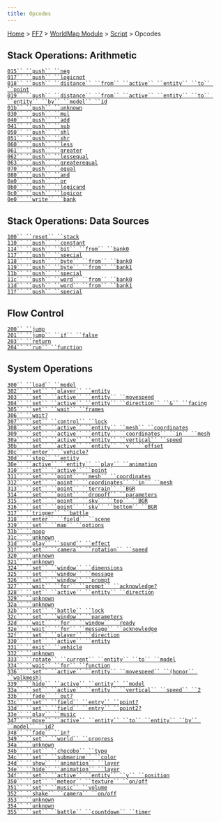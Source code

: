 ```yaml
---
title: Opcodes
---
```


[Home](/Main%20Page.md) > [FF7](/FF7.md) > [WorldMap Module](/FF7/WorldMap%20Module.md) > [Script](/FF7/WorldMap%20Module/Script.md) > Opcodes

## Stack Operations: Arithmetic

[`015`` ``push`` ``neg`][]  
[`017`` ``push`` ``logicnot`][]  
[`018`` ``push`` ``distance`` ``from`` ``active`` ``entity`` ``to`` ``point`][]  
[`019`` ``push`` ``distance`` ``from`` ``active`` ``entity`` ``to`` ``entity`` ``by`` ``model`` ``id`][]  
[`01b`` ``push`` ``unknown`][]  
[`030`` ``push`` ``mul`][]  
[`040`` ``push`` ``add`][]  
[`041`` ``push`` ``sub`][]  
[`050`` ``push`` ``shl`][]  
[`051`` ``push`` ``shr`][]  
[`060`` ``push`` ``less`][]  
[`061`` ``push`` ``greater`][]  
[`062`` ``push`` ``lessequal`][]  
[`063`` ``push`` ``greaterequal`][]  
[`070`` ``push`` ``equal`][]  
[`080`` ``push`` ``and`][]  
[`0a0`` ``push`` ``or`][]  
[`0b0`` ``push`` ``logicand`][]  
[`0c0`` ``push`` ``logicor`][]  
[`0e0`` ``write`` ``bank`][]

## Stack Operations: Data Sources

[`100`` ``reset`` ``stack`][]  
[`110`` ``push`` ``constant`][]  
[`114`` ``push`` ``bit`` ``from`` ``bank0`][]  
[`117`` ``push`` ``special`][]  
[`118`` ``push`` ``byte`` ``from`` ``bank0`][]  
[`119`` ``push`` ``byte`` ``from`` ``bank1`][]  
[`11b`` ``push`` ``special`][`117`` ``push`` ``special`]  
[`11c`` ``push`` ``word`` ``from`` ``bank0`][]  
[`11d`` ``push`` ``word`` ``from`` ``bank1`][]  
[`11f`` ``push`` ``special`][`117`` ``push`` ``special`]

## Flow Control

[`200`` ``jump`][]  
[`201`` ``jump`` ``if`` ``false`][]  
[`203`` ``return`][]  
[`204`` ``run`` ``function`][]

## System Operations

[`300`` ``load`` ``model`][]  
[`302`` ``set`` ``player`` ``entity`][]  
[`303`` ``set`` ``active`` ``entity`` ``movespeed`][]  
[`304`` ``set`` ``active`` ``entity`` ``direction`` ``&`` ``facing`][]  
[`305`` ``set`` ``wait`` ``frames`][]  
[`306`` ``wait?`][]  
[`307`` ``set`` ``control`` ``lock`][]  
[`308`` ``set`` ``active`` ``entity`` ``mesh`` ``coordinates`][]  
[`309`` ``set`` ``active`` ``entity`` ``coordinates`` ``in`` ``mesh`][]  
[`30a`` ``set`` ``active`` ``entity`` ``vertical`` ``speed`][]  
[`30b`` ``set`` ``active`` ``entity`` ``y`` ``offset`][]  
[`30c`` ``enter`` ``vehicle?`][]  
[`30d`` ``stop`` ``entity`][]  
[`30e`` ``active`` ``entity`` ``play`` ``animation`][]  
[`310`` ``set`` ``active`` ``point`][]  
[`311`` ``set`` ``point`` ``mesh`` ``coordinates`][]  
[`312`` ``set`` ``point`` ``coordinates`` ``in`` ``mesh`][]  
[`313`` ``set`` ``point`` ``terrain`` ``BGR`][]  
[`314`` ``set`` ``point`` ``dropoff`` ``parameters`][]  
[`315`` ``set`` ``point`` ``sky`` ``top`` ``BGR`][]  
[`316`` ``set`` ``point`` ``sky`` ``bottom`` ``BGR`][]  
[`317`` ``trigger`` ``battle`][]  
[`318`` ``enter`` ``field`` ``scene`][]  
[`319`` ``set`` ``map`` ``options`][]  
[`31b`` ``noop`][]  
[`31c`` ``unknown`][]  
[`31d`` ``play`` ``sound`` ``effect`][]  
[`31f`` ``set`` ``camera`` ``rotation`` ``speed`][]  
[`320`` ``unknown`][]  
[`321`` ``unknown`][]  
[`324`` ``set`` ``window`` ``dimensions`][]  
[`325`` ``set`` ``window`` ``message`][]  
[`326`` ``set`` ``window`` ``prompt`][]  
[`327`` ``wait`` ``for`` ``prompt`` ``acknowledge?`][]  
[`328`` ``set`` ``active`` ``entity`` ``direction`][]  
[`329`` ``unknown`][]  
[`32a`` ``unknown`][]  
[`32b`` ``set`` ``battle`` ``lock`][]  
[`32c`` ``set`` ``window`` ``parameters`][]  
[`32d`` ``wait`` ``for`` ``window`` ``ready`][]  
[`32e`` ``wait`` ``for`` ``message`` ``acknowledge`][]  
[`32f`` ``set`` ``player`` ``direction`][]  
[`330`` ``set`` ``active`` ``entity`][]  
[`331`` ``exit`` ``vehicle`][]  
[`332`` ``unknown`][]  
[`333`` ``rotate`` ``current`` ``entity`` ``to`` ``model`][]  
[`334`` ``wait`` ``for`` ``function`][]  
[`336`` ``set`` ``active`` ``entity`` ``movespeed`` ``(honor`` ``walkmesh)`][]  
[`339`` ``hide`` ``active`` ``entity`` ``model`][]  
[`33a`` ``set`` ``active`` ``entity`` ``vertical`` ``speed`` ``2`][]  
[`33b`` ``fade`` ``out?`][]  
[`33c`` ``set`` ``field`` ``entry`` ``point?`][]  
[`33d`` ``set`` ``field`` ``entry`` ``point2?`][]  
[`33e`` ``play`` ``music`][]  
[`347`` ``move`` ``active`` ``entity`` ``to`` ``entity`` ``by`` ``model`` ``id?`][]  
[`348`` ``fade`` ``in?`][]  
[`349`` ``set`` ``world`` ``progress`][]  
[`34a`` ``unknown`][]  
[`34b`` ``set`` ``chocobo`` ``type`][]  
[`34c`` ``set`` ``submarine`` ``color`][]  
[`34d`` ``show`` ``animation`` ``layer`][]  
[`34e`` ``hide`` ``animation`` ``layer`][]  
[`34f`` ``set`` ``active`` ``entity`` ``y`` ``position`][]  
[`350`` ``set`` ``meteor`` ``texture`` ``on/off`][]  
[`351`` ``set`` ``music`` ``volume`][]  
[`352`` ``shake`` ``camera`` ``on/off`][]  
[`353`` ``unknown`][]  
[`354`` ``unknown`][]  
[`355`` ``set`` ``battle`` ``countdown`` ``timer`][]

  [`015`` ``push`` ``neg`]: /FF7/WorldMap%20Module/Script/Opcodes/015.md
    "wikilink"
  [`017`` ``push`` ``logicnot`]: /FF7/WorldMap%20Module/Script/Opcodes/017.md
    "wikilink"
  [`018`` ``push`` ``distance`` ``from`` ``active`` ``entity`` ``to`` ``point`]:
    FF7/WorldMap_Module/Script/Opcodes/018 "wikilink"
  [`019`` ``push`` ``distance`` ``from`` ``active`` ``entity`` ``to`` ``entity`` ``by`` ``model`` ``id`]:
    FF7/WorldMap_Module/Script/Opcodes/019 "wikilink"
  [`01b`` ``push`` ``unknown`]: /FF7/WorldMap%20Module/Script/Opcodes/01b.md
    "wikilink"
  [`030`` ``push`` ``mul`]: /FF7/WorldMap%20Module/Script/Opcodes/030.md
    "wikilink"
  [`040`` ``push`` ``add`]: /FF7/WorldMap%20Module/Script/Opcodes/040.md
    "wikilink"
  [`041`` ``push`` ``sub`]: /FF7/WorldMap%20Module/Script/Opcodes/041.md
    "wikilink"
  [`050`` ``push`` ``shl`]: /FF7/WorldMap%20Module/Script/Opcodes/050.md
    "wikilink"
  [`051`` ``push`` ``shr`]: /FF7/WorldMap%20Module/Script/Opcodes/051.md
    "wikilink"
  [`060`` ``push`` ``less`]: /FF7/WorldMap%20Module/Script/Opcodes/060.md
    "wikilink"
  [`061`` ``push`` ``greater`]: /FF7/WorldMap%20Module/Script/Opcodes/061.md
    "wikilink"
  [`062`` ``push`` ``lessequal`]: /FF7/WorldMap%20Module/Script/Opcodes/062.md
    "wikilink"
  [`063`` ``push`` ``greaterequal`]: /FF7/WorldMap%20Module/Script/Opcodes/063.md
    "wikilink"
  [`070`` ``push`` ``equal`]: /FF7/WorldMap%20Module/Script/Opcodes/070.md
    "wikilink"
  [`080`` ``push`` ``and`]: /FF7/WorldMap%20Module/Script/Opcodes/080.md
    "wikilink"
  [`0a0`` ``push`` ``or`]: /FF7/WorldMap%20Module/Script/Opcodes/0a0.md
    "wikilink"
  [`0b0`` ``push`` ``logicand`]: /FF7/WorldMap%20Module/Script/Opcodes/0b0.md
    "wikilink"
  [`0c0`` ``push`` ``logicor`]: /FF7/WorldMap%20Module/Script/Opcodes/0c0.md
    "wikilink"
  [`0e0`` ``write`` ``bank`]: /FF7/WorldMap%20Module/Script/Opcodes/0e0.md
    "wikilink"
  [`100`` ``reset`` ``stack`]: /FF7/WorldMap%20Module/Script/Opcodes/100.md
    "wikilink"
  [`110`` ``push`` ``constant`]: /FF7/WorldMap%20Module/Script/Opcodes/110.md
    "wikilink"
  [`114`` ``push`` ``bit`` ``from`` ``bank0`]: /FF7/WorldMap%20Module/Script/Opcodes/114.md
    "wikilink"
  [`117`` ``push`` ``special`]: /FF7/WorldMap%20Module/Script/Opcodes/117.md
    "wikilink"
  [`118`` ``push`` ``byte`` ``from`` ``bank0`]: /FF7/WorldMap%20Module/Script/Opcodes/118.md
    "wikilink"
  [`119`` ``push`` ``byte`` ``from`` ``bank1`]: /FF7/WorldMap%20Module/Script/Opcodes/119.md
    "wikilink"
  [`11c`` ``push`` ``word`` ``from`` ``bank0`]: /FF7/WorldMap%20Module/Script/Opcodes/11c.md
    "wikilink"
  [`11d`` ``push`` ``word`` ``from`` ``bank1`]: /FF7/WorldMap%20Module/Script/Opcodes/11d.md
    "wikilink"
  [`200`` ``jump`]: /FF7/WorldMap%20Module/Script/Opcodes/200.md "wikilink"
  [`201`` ``jump`` ``if`` ``false`]: /FF7/WorldMap%20Module/Script/Opcodes/201.md
    "wikilink"
  [`203`` ``return`]: /FF7/WorldMap%20Module/Script/Opcodes/203.md "wikilink"
  [`204`` ``run`` ``function`]: /FF7/WorldMap%20Module/Script/Opcodes/204.md
    "wikilink"
  [`300`` ``load`` ``model`]: /FF7/WorldMap%20Module/Script/Opcodes/300.md
    "wikilink"
  [`302`` ``set`` ``player`` ``entity`]: /FF7/WorldMap%20Module/Script/Opcodes/302.md
    "wikilink"
  [`303`` ``set`` ``active`` ``entity`` ``movespeed`]: /FF7/WorldMap%20Module/Script/Opcodes/303.md
    "wikilink"
  [`304`` ``set`` ``active`` ``entity`` ``direction`` ``&`` ``facing`]: /FF7/WorldMap%20Module/Script/Opcodes/304.md
    "wikilink"
  [`305`` ``set`` ``wait`` ``frames`]: /FF7/WorldMap%20Module/Script/Opcodes/305.md
    "wikilink"
  [`306`` ``wait?`]: /FF7/WorldMap%20Module/Script/Opcodes/306.md "wikilink"
  [`307`` ``set`` ``control`` ``lock`]: /FF7/WorldMap%20Module/Script/Opcodes/307.md
    "wikilink"
  [`308`` ``set`` ``active`` ``entity`` ``mesh`` ``coordinates`]: /FF7/WorldMap%20Module/Script/Opcodes/308.md
    "wikilink"
  [`309`` ``set`` ``active`` ``entity`` ``coordinates`` ``in`` ``mesh`]:
    FF7/WorldMap_Module/Script/Opcodes/309 "wikilink"
  [`30a`` ``set`` ``active`` ``entity`` ``vertical`` ``speed`]: /FF7/WorldMap%20Module/Script/Opcodes/30a.md
    "wikilink"
  [`30b`` ``set`` ``active`` ``entity`` ``y`` ``offset`]: /FF7/WorldMap%20Module/Script/Opcodes/30b.md
    "wikilink"
  [`30c`` ``enter`` ``vehicle?`]: /FF7/WorldMap%20Module/Script/Opcodes/30c.md
    "wikilink"
  [`30d`` ``stop`` ``entity`]: /FF7/WorldMap%20Module/Script/Opcodes/30d.md
    "wikilink"
  [`30e`` ``active`` ``entity`` ``play`` ``animation`]: /FF7/WorldMap%20Module/Script/Opcodes/30e.md
    "wikilink"
  [`310`` ``set`` ``active`` ``point`]: /FF7/WorldMap%20Module/Script/Opcodes/310.md
    "wikilink"
  [`311`` ``set`` ``point`` ``mesh`` ``coordinates`]: /FF7/WorldMap%20Module/Script/Opcodes/311.md
    "wikilink"
  [`312`` ``set`` ``point`` ``coordinates`` ``in`` ``mesh`]: /FF7/WorldMap%20Module/Script/Opcodes/312.md
    "wikilink"
  [`313`` ``set`` ``point`` ``terrain`` ``BGR`]: /FF7/WorldMap%20Module/Script/Opcodes/313.md
    "wikilink"
  [`314`` ``set`` ``point`` ``dropoff`` ``parameters`]: /FF7/WorldMap%20Module/Script/Opcodes/314.md
    "wikilink"
  [`315`` ``set`` ``point`` ``sky`` ``top`` ``BGR`]: /FF7/WorldMap%20Module/Script/Opcodes/315.md
    "wikilink"
  [`316`` ``set`` ``point`` ``sky`` ``bottom`` ``BGR`]: /FF7/WorldMap%20Module/Script/Opcodes/316.md
    "wikilink"
  [`317`` ``trigger`` ``battle`]: /FF7/WorldMap%20Module/Script/Opcodes/317.md
    "wikilink"
  [`318`` ``enter`` ``field`` ``scene`]: /FF7/WorldMap%20Module/Script/Opcodes/318.md
    "wikilink"
  [`319`` ``set`` ``map`` ``options`]: /FF7/WorldMap%20Module/Script/Opcodes/319.md
    "wikilink"
  [`31b`` ``noop`]: /FF7/WorldMap%20Module/Script/Opcodes/31b.md "wikilink"
  [`31c`` ``unknown`]: /FF7/WorldMap%20Module/Script/Opcodes/31c.md "wikilink"
  [`31d`` ``play`` ``sound`` ``effect`]: /FF7/WorldMap%20Module/Script/Opcodes/31d.md
    "wikilink"
  [`31f`` ``set`` ``camera`` ``rotation`` ``speed`]: /FF7/WorldMap%20Module/Script/Opcodes/31f.md
    "wikilink"
  [`320`` ``unknown`]: /FF7/WorldMap%20Module/Script/Opcodes/320.md "wikilink"
  [`321`` ``unknown`]: /FF7/WorldMap%20Module/Script/Opcodes/321.md "wikilink"
  [`324`` ``set`` ``window`` ``dimensions`]: /FF7/WorldMap%20Module/Script/Opcodes/324.md
    "wikilink"
  [`325`` ``set`` ``window`` ``message`]: /FF7/WorldMap%20Module/Script/Opcodes/325.md
    "wikilink"
  [`326`` ``set`` ``window`` ``prompt`]: /FF7/WorldMap%20Module/Script/Opcodes/326.md
    "wikilink"
  [`327`` ``wait`` ``for`` ``prompt`` ``acknowledge?`]: /FF7/WorldMap%20Module/Script/Opcodes/327.md
    "wikilink"
  [`328`` ``set`` ``active`` ``entity`` ``direction`]: /FF7/WorldMap%20Module/Script/Opcodes/328.md
    "wikilink"
  [`329`` ``unknown`]: /FF7/WorldMap%20Module/Script/Opcodes/329.md "wikilink"
  [`32a`` ``unknown`]: /FF7/WorldMap%20Module/Script/Opcodes/32a.md "wikilink"
  [`32b`` ``set`` ``battle`` ``lock`]: /FF7/WorldMap%20Module/Script/Opcodes/32b.md
    "wikilink"
  [`32c`` ``set`` ``window`` ``parameters`]: /FF7/WorldMap%20Module/Script/Opcodes/32c.md
    "wikilink"
  [`32d`` ``wait`` ``for`` ``window`` ``ready`]: /FF7/WorldMap%20Module/Script/Opcodes/32d.md
    "wikilink"
  [`32e`` ``wait`` ``for`` ``message`` ``acknowledge`]: /FF7/WorldMap%20Module/Script/Opcodes/32e.md
    "wikilink"
  [`32f`` ``set`` ``player`` ``direction`]: /FF7/WorldMap%20Module/Script/Opcodes/32f.md
    "wikilink"
  [`330`` ``set`` ``active`` ``entity`]: /FF7/WorldMap%20Module/Script/Opcodes/330.md
    "wikilink"
  [`331`` ``exit`` ``vehicle`]: /FF7/WorldMap%20Module/Script/Opcodes/331.md
    "wikilink"
  [`332`` ``unknown`]: /FF7/WorldMap%20Module/Script/Opcodes/332.md "wikilink"
  [`333`` ``rotate`` ``current`` ``entity`` ``to`` ``model`]: /FF7/WorldMap%20Module/Script/Opcodes/333.md
    "wikilink"
  [`334`` ``wait`` ``for`` ``function`]: /FF7/WorldMap%20Module/Script/Opcodes/334.md
    "wikilink"
  [`336`` ``set`` ``active`` ``entity`` ``movespeed`` ``(honor`` ``walkmesh)`]:
    FF7/WorldMap_Module/Script/Opcodes/336 "wikilink"
  [`339`` ``hide`` ``active`` ``entity`` ``model`]: /FF7/WorldMap%20Module/Script/Opcodes/339.md
    "wikilink"
  [`33a`` ``set`` ``active`` ``entity`` ``vertical`` ``speed`` ``2`]: /FF7/WorldMap%20Module/Script/Opcodes/33a.md
    "wikilink"
  [`33b`` ``fade`` ``out?`]: /FF7/WorldMap%20Module/Script/Opcodes/33b.md
    "wikilink"
  [`33c`` ``set`` ``field`` ``entry`` ``point?`]: /FF7/WorldMap%20Module/Script/Opcodes/33c.md
    "wikilink"
  [`33d`` ``set`` ``field`` ``entry`` ``point2?`]: /FF7/WorldMap%20Module/Script/Opcodes/33d.md
    "wikilink"
  [`33e`` ``play`` ``music`]: /FF7/WorldMap%20Module/Script/Opcodes/33e.md
    "wikilink"
  [`347`` ``move`` ``active`` ``entity`` ``to`` ``entity`` ``by`` ``model`` ``id?`]:
    FF7/WorldMap_Module/Script/Opcodes/347 "wikilink"
  [`348`` ``fade`` ``in?`]: /FF7/WorldMap%20Module/Script/Opcodes/348.md
    "wikilink"
  [`349`` ``set`` ``world`` ``progress`]: /FF7/WorldMap%20Module/Script/Opcodes/349.md
    "wikilink"
  [`34a`` ``unknown`]: /FF7/WorldMap%20Module/Script/Opcodes/34a.md "wikilink"
  [`34b`` ``set`` ``chocobo`` ``type`]: /FF7/WorldMap%20Module/Script/Opcodes/34b.md
    "wikilink"
  [`34c`` ``set`` ``submarine`` ``color`]: /FF7/WorldMap%20Module/Script/Opcodes/34c.md
    "wikilink"
  [`34d`` ``show`` ``animation`` ``layer`]: /FF7/WorldMap%20Module/Script/Opcodes/34d.md
    "wikilink"
  [`34e`` ``hide`` ``animation`` ``layer`]: /FF7/WorldMap%20Module/Script/Opcodes/34e.md
    "wikilink"
  [`34f`` ``set`` ``active`` ``entity`` ``y`` ``position`]: /FF7/WorldMap%20Module/Script/Opcodes/34f.md
    "wikilink"
  [`350`` ``set`` ``meteor`` ``texture`` ``on/off`]: /FF7/WorldMap%20Module/Script/Opcodes/350.md
    "wikilink"
  [`351`` ``set`` ``music`` ``volume`]: /FF7/WorldMap%20Module/Script/Opcodes/351.md
    "wikilink"
  [`352`` ``shake`` ``camera`` ``on/off`]: /FF7/WorldMap%20Module/Script/Opcodes/352.md
    "wikilink"
  [`353`` ``unknown`]: /FF7/WorldMap%20Module/Script/Opcodes/353.md "wikilink"
  [`354`` ``unknown`]: /FF7/WorldMap%20Module/Script/Opcodes/354.md "wikilink"
  [`355`` ``set`` ``battle`` ``countdown`` ``timer`]: /FF7/WorldMap%20Module/Script/Opcodes/355.md
    "wikilink"
